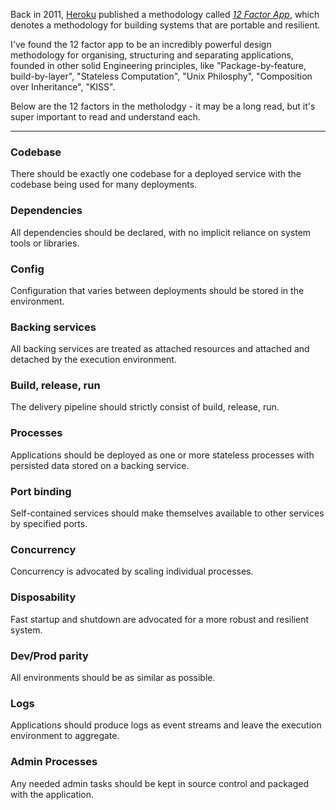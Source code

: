 Back in 2011, [Heroku](https://en.wikipedia.org/wiki/Heroku) published a methodology called [*12 Factor App*](https://en.wikipedia.org/wiki/Twelve-Factor_App_methodology), which denotes a methodology for building systems that are portable and resilient.

I've found the 12 factor app to be an incredibly powerful design methodology for organising, structuring and separating applications, founded in other solid Engineering principles, like "Package-by-feature, build-by-layer", "Stateless Computation", "Unix Philosphy", "Composition over Inheritance", "KISS". 

Below are the 12 factors in the metholodgy - it may be a long read, but it's super important to read and understand each.

---

### Codebase
There should be exactly one codebase for a deployed service with the codebase being used for many deployments.

### Dependencies
All dependencies should be declared, with no implicit reliance on system tools or libraries.

### Config 
Configuration that varies between deployments should be stored in the environment.

### Backing services
All backing services are treated as attached resources and attached and detached by the execution environment.

### Build, release, run
The delivery pipeline should strictly consist of build, release, run.

### Processes
Applications should be deployed as one or more stateless processes with persisted data stored on a backing service.

### Port binding
Self-contained services should make themselves available to other services by specified ports.

### Concurrency
Concurrency is advocated by scaling individual processes.

### Disposability
Fast startup and shutdown are advocated for a more robust and resilient system.

### Dev/Prod parity
All environments should be as similar as possible.

### Logs
Applications should produce logs as event streams and leave the execution environment to aggregate.

### Admin Processes
Any needed admin tasks should be kept in source control and packaged with the application.
